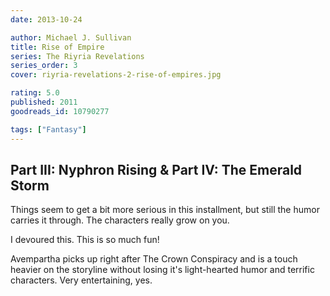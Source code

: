 ```yaml
---
date: 2013-10-24

author: Michael J. Sullivan
title: Rise of Empire
series: The Riyria Revelations
series_order: 3
cover: riyria-revelations-2-rise-of-empires.jpg

rating: 5.0
published: 2011
goodreads_id: 10790277

tags: ["Fantasy"]
---
```


## Part III: Nyphron Rising & Part IV: The Emerald Storm

Things seem to get a bit more serious in this installment, but still the humor carries it through. The characters really grow on you.

I devoured this. This is so much fun!

Avempartha picks up right after The Crown Conspiracy and is a touch heavier on the storyline without losing it's light-hearted humor and terrific characters. Very entertaining, yes.
